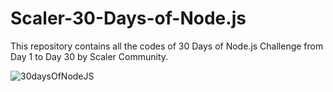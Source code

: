 # Scaler-30-Days-of-Node.js

This repository contains all the codes of 30 Days of Node.js Challenge from Day 1 to Day 30 by Scaler Community.

![30daysOfNodeJS](https://github.com/Rakesh9100/Scaler-30-Days-of-Node.js/assets/73993775/dbc37f2c-6383-429e-af22-1b16e51d6a8a)
